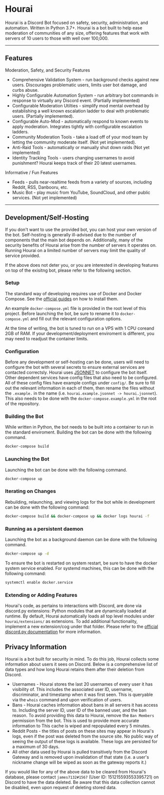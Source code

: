 # Hourai

Hourai is a Discord Bot focused on safety, security, administration, and
automation. Written in Python 3.7+. Hourai is a bot built to help ease moderation
of communities of any size, offering features that work with servers of 10 users
to those with well over 100,000.

---

## Features

Moderation, Safety, and Security Features

 * Comprehensive Validation System - run background checks against new users.
   Discourages problematic users, limits user bot damage, and curbs abuse.
 * Highly Configurable Automation System - run arbitrary bot commands in response
   to virtually any Discord event. (Partially implemented)
 * Configurable Moderation Utilties - simplify mod mental overhead by
   establishing a well known escalation ladder to deal with problematic users.
   (Partially implemented).
 * Configurable Auto-Mod - automatically respond to known events to apply
   moderation. Integrates tightly with configurable escalation ladders.
 * Community Moderation Tools - take a load off of your mod team by letting the
   community moderate itself. (Not yet  implemented).
 * Anti-Raid Tools - automatically or manually shut down raids (Not yet
   implemented)
 * Identity Tracking Tools - users changing usernames to avoid punishment?
   Hourai keeps track of their 20 latest usernames.

Informative / Fun Features

 * Feeds - pulls near-realtime feeds from a variety of sources, including Reddit,
   RSS, Danbooru, etc.
 * Music Bot - play music from YouTube, SoundCloud, and other public services.
   (Not yet implemented)

---

## Development/Self-Hosting
If you don't want to use the provided bot, you can host your own version of the
bot.  Self-hosting is generally ill-advised due to the number of components that
the main bot depends on. Additionally, many of the security benefits of Hourai
arise from the number of servers it operates on. Running Hourai on a limited
number of servers may limit the quality of service provided.

If the above does not deter you, or you are interested in developing features on
top of the exisitng bot, please refer to the following section.

### Setup
The standard way of developing requires use of Docker and Docker Compose. See the
[official guides](https://docs.docker.com/compose/install/) on how to install
them.

An example `docker-compose.yml` file is provided in the root level of this
project. Before launching the bot, be sure to rename it to `docker-compose.yml`
and fill out the relevant configuration options.

At the time of writing, the bot is tuned to run on a VPS with 1 CPU coreand 2GB
of RAM. If your development/deployment enviroment is different, you may need to
readjust the container limits.

### Configuration
Before any development or self-hosting can be done, users will need to configure
the bot with several secrets to ensure external services are contacted
correctsly. Hourai uses [JSONNET](https://jsonnet.org/) to configure the bot
itself. Other dependent services have config files that also need to be
configured. All of these config files have example configs under `config/`. Be
sure to fill out the relevant information in each of them, then rename the files
without the `.example.` in the name (i.e. `hourai.example.jsonnet ->
hourai.jsonnet`). This also needs to be done with the
`docker-compose.example.yml` in the root of the repository.

### Building the Bot
While written in Python, the bot needs to be built into a container to run in
the standard enviroment. Building the bot can be done with the following
command.

```bash
docker-compose build
```

### Launching the Bot
Launching the bot can be done with the following command.
```bash
docker-compose up
```

### Iterating on Changes
Rebuilding, relaunching, and viewing logs for the bot while in development can
be done with the following command:
```bash
docker-compose build && docker-compose up && docker logs hourai -f
```

### Running as a persistent daemon
Launching the bot as a background daemon can be done with the following command.
```bash
docker-compose up -d
```

To ensure the bot is restarted on system restart, be sure to have the docker
system service enabled. For systemd machines, this can be done with the
following command:

```bash
systemctl enable docker.service
```

### Extending or Adding Features
Hourai's code, as pertains to interactions with Discord, are done via discord.py
extensions: Python modules that are dynamically loaded at runtime. By default,
Hourai automatically loads all top level modules under `hourai/extensions/` as
extensions. To add additional functionality, implement a new extension/cog under
that folder. Please refer to the [official discord.py
documentation](https://discordpy.readthedocs.io/en/latest/ext/commands/cogs.html)
for more information.

## Privacy Information
Hourai is a bot built for security in mind. To do this job, Hourai collects some
information about users it sees on Discord. Below is a comprehensive list of
data types and how long Hourai retains them after their deletion from Discord.

 * Usernames - Hourai stores the last 20 usernames of every user it has
   visibility of. This includes the associated user ID, username, discriminator,
   and timestamp when it was first seen. This is queryable via the `whois`
   command and upon verification of users.
 * Bans - Hourai caches information about bans in all servers it has access to.
   Including the server ID, user ID of the banned user, and the ban reason.
   To avoid providing this data to Hourai, remove the `Ban Members` permission
   from the bot.  This is used to provide more accurate information to
   This cache is wiped and repopulated every 5 minutes.
 * Reddit Posts - the titles of posts on these sites may appear in Hourai's logs,
   even if the post was deleted from the source site. No public way of seeing the
   output of these logs is available. These logs are persisted for a maximum of
   30 days.
 * All other data used by Hourai is pulled transitively from the Discord Gateway
   and is removed upon invalidation of that state (i.e. a user's nickname change
   will be wiped as soon as the gateway reports it.)

If you would like for any of the above data to be cleared from Hourai's database,
please contact `james7132#1567` (User ID: 151215593553395721) on Discord to have
the data deleted. Be aware that this data collection cannot be disabled, even
upon request of deleting stored data.
